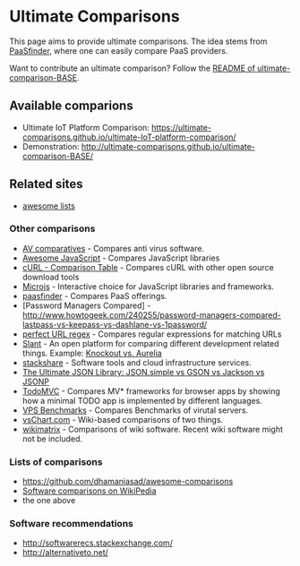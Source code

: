 ---
---

# Ultimate Comparisons

This page aims to provide ultimate comparisons.
The idea stems from [PaaSfinder](https://paasfinder.org/), where one can easily compare PaaS providers.

Want to contribute an ultimate comparison?
Follow the [README of ultimate-comparison-BASE](https://github.com/ultimate-comparisons/ultimate-comparison-BASE/blob/master/README.md).

## Available comparions

 * Ultimate IoT Platform Comparison: <https://ultimate-comparisons.github.io/ultimate-IoT-platform-comparison/>
 * Demonstration: <http://ultimate-comparisons.github.io/ultimate-comparison-BASE/>

## Related sites
 * [awesome lists](https://github.com/jnv/lists)

### Other comparisons
 * [AV comparatives](http://www.av-comparatives.org/) - Compares anti virus software.
 * [Awesome JavaScript](https://js.libhunt.com/) - Compares JavaScript libraries
 * [cURL - Comparison Table](https://curl.haxx.se/docs/comparison-table.html) - Compares cURL with other open source download tools
 * [Microjs](http://microjs.com/) - Interactive choice for JavaScript libraries and frameworks.
 * [paasfinder](https://paasfinder.org/) - Compares PaaS offerings.
 * [Password Managers Compared] - http://www.howtogeek.com/240255/password-managers-compared-lastpass-vs-keepass-vs-dashlane-vs-1password/
 * [perfect URL regex](https://mathiasbynens.be/demo/url-regex) - Compares regular expressions for matching URLs
 * [Slant](https://www.slant.co/) - An open platform for comparing different development related things. Example: [Knockout vs. Aurelia](https://www.slant.co/versus/33/37/~knockout_vs_aurelia)
 * [stackshare](http://stackshare.io/) - Software tools and cloud infrastructure services.
 * [The Ultimate JSON Library: JSON.simple vs GSON vs Jackson vs JSONP](http://blog.takipi.com/the-ultimate-json-library-json-simple-vs-gson-vs-jackson-vs-json/)
 * [TodoMVC](http://todomvc.com/) - Compares MV* frameworks for browser apps by showing how a minimal TODO app is implemented by different languages.
 * [VPS Benchmarks](http://www.vpsbenchmarks.com/compare/performances) - Compares Benchmarks of virutal servers.
 * [vsChart.com](http://vschart.com/) - Wiki-based comparisons of two things.
 * [wikimatrix](http://www.wikimatrix.org/) - Comparisons of wiki software. Recent wiki software might not be included.

### Lists of comparisons
 * <https://github.com/dhamaniasad/awesome-comparisons>
 * [Software comparisons on WikiPedia](https://en.wikipedia.org/wiki/Category:Software_comparisons)
 * the one above

### Software recommendations
 * <http://softwarerecs.stackexchange.com/>
 * <http://alternativeto.net/>
